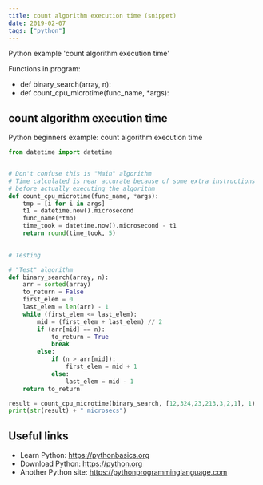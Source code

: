 ```yaml
---
title: count algorithm execution time (snippet)
date: 2019-02-07
tags: ["python"]
---
```

Python example 'count algorithm execution time'

Functions in program: 
* def binary_search(array, n):
* def count_cpu_microtime(func_name, *args):

## count algorithm execution time

Python beginners example: count algorithm execution time

```python
from datetime import datetime


# Don't confuse this is "Main" algorithm
# Time calculated is near accurate because of some extra instructions 
# before actually executing the algorithm
def count_cpu_microtime(func_name, *args):
	tmp = [i for i in args]
	t1 = datetime.now().microsecond
	func_name(*tmp)
	time_took = datetime.now().microsecond - t1
	return round(time_took, 5)
	

# Testing

# "Test" algorithm
def binary_search(array, n):
	arr = sorted(array)
	to_return = False 
	first_elem = 0
	last_elem = len(arr) - 1
	while (first_elem <= last_elem):
		mid = (first_elem + last_elem) // 2
		if (arr[mid] == n):
			to_return = True
			break
		else:
			if (n > arr[mid]):
				first_elem = mid + 1
			else:
				last_elem = mid - 1
	return to_return	

result = count_cpu_microtime(binary_search, [12,324,23,213,3,2,1], 1)
print(str(result) + " microsecs")


```

## Useful links

- Learn Python: https://pythonbasics.org
- Download Python: https://python.org
- Another Python site: https://pythonprogramminglanguage.com

